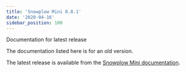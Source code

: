 ```yaml
---
title: 'Snowplow Mini 0.8.1'
date: '2020-04-16'
sidebar_position: 100
---
```


Documentation for latest release

The documentation listed here is for an old version.

The latest release is available from the [Snowplow Mini documentation](/docs/pipeline-components-and-applications/snowplow-mini/index.md).
